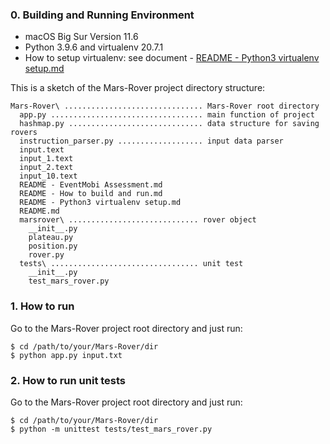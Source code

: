 ### 0. Building and Running Environment
- macOS Big Sur Version 11.6
- Python 3.9.6 and virtualenv 20.7.1
- How to setup virtualenv: see document - [README - Python3 virtualenv setup.md](https://github.com/junehong-Canada/Mars-Rover/blob/main/README%20-%20Python3%20virtualenv%20setup.md)

This is a sketch of the Mars-Rover project directory structure:
```
Mars-Rover\ ............................... Mars-Rover root directory
  app.py .................................. main function of project
  hashmap.py .............................. data structure for saving rovers
  instruction_parser.py ................... input data parser
  input.text
  input_1.text
  input_2.text
  input_10.text
  README - EventMobi Assessment.md
  README - How to build and run.md
  README - Python3 virtualenv setup.md
  README.md
  marsrover\ ............................. rover object
    __init__.py
    plateau.py
    position.py
    rover.py
  tests\ ................................. unit test
    __init__.py
    test_mars_rover.py
```

### 1. How to run
Go to the Mars-Rover project root directory and just run:
```
$ cd /path/to/your/Mars-Rover/dir
$ python app.py input.txt
```

### 2. How to run unit tests
Go to the Mars-Rover project root directory and just run:
```
$ cd /path/to/your/Mars-Rover/dir
$ python -m unittest tests/test_mars_rover.py
```

